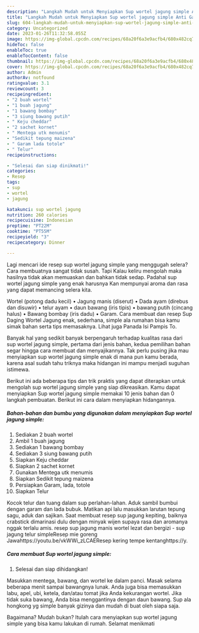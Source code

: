 ```yaml
---
description: "Langkah Mudah untuk Menyiapkan Sup wortel jagung simple Anti Gagal"
title: "Langkah Mudah untuk Menyiapkan Sup wortel jagung simple Anti Gagal"
slug: 604-langkah-mudah-untuk-menyiapkan-sup-wortel-jagung-simple-anti-gagal
category: Uncategorized
date: 2023-01-26T11:32:58.055Z
image: https://img-global.cpcdn.com/recipes/68a20f6a3e9acfb4/680x482cq70/sup-wortel-jagung-simple-foto-resep-utama.jpg
hideToc: false
enableToc: true
enableTocContent: false
thumbnail: https://img-global.cpcdn.com/recipes/68a20f6a3e9acfb4/680x482cq70/sup-wortel-jagung-simple-foto-resep-utama.jpg
cover: https://img-global.cpcdn.com/recipes/68a20f6a3e9acfb4/680x482cq70/sup-wortel-jagung-simple-foto-resep-utama.jpg
author: Admin
authorAv: notfound
ratingvalue: 3.1
reviewcount: 3
recipeingredient:
- "2 buah wortel"
- "1 buah jagung"
- "1 bawang bombay"
- "3 siung bawang putih"
- " Keju cheddar"
- "2 sachet kornet"
- " Mentega utk menumis"
- "Sedikit tepung maizena"
- " Garam lada totole"
- " Telur"
recipeinstructions:

- "Selesai dan siap dinikmati!"
categories:
- Resep
tags:
- sup
- wortel
- jagung

katakunci: sup wortel jagung 
nutrition: 260 calories
recipecuisine: Indonesian
preptime: "PT22M"
cooktime: "PT55M"
recipeyield: "3"
recipecategory: Dinner

---
```



Lagi mencari ide resep sup wortel jagung simple yang menggugah selera? Cara membuatnya sangat tidak susah. Tapi Kalau keliru mengolah maka hasilnya tidak akan memuaskan dan bahkan tidak sedap. Padahal sup wortel jagung simple yang enak harusnya Kan mempunyai aroma dan rasa yang dapat memancing selera kita.


Wortel (potong dadu kecil) • Jagung manis (diserut) • Dada ayam (direbus dan disuwir) • telur ayam • daun bawang (iris tipis) • bawang putih (cincang halus) • Bawang bombay (iris dadu) • Garam. Cara membuat dan resep Sup Daging Wortel Jagung enak, sederhana, simple ala rumahan bisa kamu simak bahan serta tips memasaknya. Lihat juga Panada Isi Pampis To.

Banyak hal yang sedikit banyak berpengaruh terhadap kualitas rasa dari sup wortel jagung simple, pertama dari jenis bahan, kedua pemilihan bahan segar hingga cara membuat dan menyajikannya. Tak perlu pusing jika mau menyiapkan sup wortel jagung simple enak di mana pun kamu berada, karena asal sudah tahu triknya maka hidangan ini mampu menjadi suguhan istimewa.


Berikut ini ada beberapa tips dan trik praktis yang dapat diterapkan untuk mengolah sup wortel jagung simple yang siap dikreasikan. Kamu dapat menyiapkan Sup wortel jagung simple memakai 10 jenis bahan dan 0 langkah pembuatan. Berikut ini cara dalam menyiapkan hidangannya.

<!--inarticleads1-->

##### Bahan-bahan dan bumbu yang digunakan dalam menyiapkan Sup wortel jagung simple:

1. Sediakan 2 buah wortel
1. Ambil 1 buah jagung
1. Sediakan 1 bawang bombay
1. Sediakan 3 siung bawang putih
1. Siapkan  Keju cheddar
1. Siapkan 2 sachet kornet
1. Gunakan  Mentega utk menumis
1. Siapkan Sedikit tepung maizena
1. Persiapkan  Garam, lada, totole
1. Siapkan  Telur


Kocok telur dan tuang dalam sup perlahan-lahan. Aduk sambil bumbui dengan garam dan lada bubuk. Matikan api lalu masukkan larutan tepung sagu, aduk dan sajikan. Saat membuat resep sup jagung kepiting, baiknya crabstick dimarinasi dulu dengan minyak wijen supaya rasa dan aromanya nggak terlalu amis. resep sup jagung manis wortel lezat dan bergizi - sup jagung telur simpleResep mie goreng Jawahttps://youtu.be/vkWWi_zLCAEResep kering tempe kentanghttps://y. 

<!--inarticleads2-->

##### Cara membuat Sup wortel jagung simple:


1. Selesai dan siap dihidangkan!

Masukkan mentega, bawang, dan wortel ke dalam panci. Masak selama beberapa menit sampai bawangnya lunak. Anda juga bisa memasukkan labu, apel, ubi, ketela, dan/atau tomat jika Anda kekurangan wortel. Jika tidak suka bawang, Anda bisa menggantinya dengan daun bawang. Sup ala hongkong yg simple banyak gizinya dan mudah di buat oleh siapa saja. 

Bagaimana? Mudah bukan? Itulah cara menyiapkan sup wortel jagung simple yang bisa kamu lakukan di rumah. Selamat menikmati
